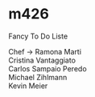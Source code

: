 # m426
Fancy To Do Liste

Chef -> Ramona Marti <br/>
Cristina Vantaggiato <br/>
Carlos Sampaio Peredo <br/>
Michael Zihlmann <br/>
Kevin Meier <br/>
